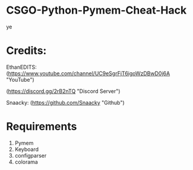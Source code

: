 # CSGO-Python-Pymem-Cheat-Hack

ye

# Credits:
EthanEDITS:
(https://www.youtube.com/channel/UC9eSgrFjT6igoWzDBwD0j6A "YouTube")

(https://discord.gg/2rB2nTQ "Discord Server")

Snaacky:
(https://github.com/Snaacky "Github")

# Requirements
1. Pymem
2. Keyboard
3. configparser
4. colorama
